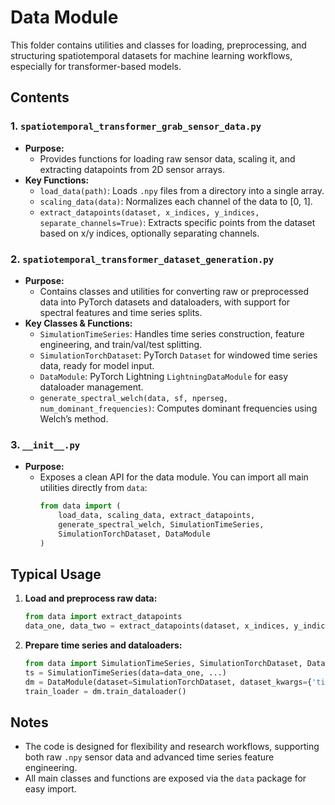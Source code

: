 # Data Module

This folder contains utilities and classes for loading, preprocessing, and structuring spatiotemporal datasets for machine learning workflows, especially for transformer-based models.

## Contents

### 1. `spatiotemporal_transformer_grab_sensor_data.py`
- **Purpose:**
  - Provides functions for loading raw sensor data, scaling it, and extracting datapoints from 2D sensor arrays.
- **Key Functions:**
  - `load_data(path)`: Loads `.npy` files from a directory into a single array.
  - `scaling_data(data)`: Normalizes each channel of the data to [0, 1].
  - `extract_datapoints(dataset, x_indices, y_indices, separate_channels=True)`: Extracts specific points from the dataset based on x/y indices, optionally separating channels.

### 2. `spatiotemporal_transformer_dataset_generation.py`
- **Purpose:**
  - Contains classes and utilities for converting raw or preprocessed data into PyTorch datasets and dataloaders, with support for spectral features and time series splits.
- **Key Classes & Functions:**
  - `SimulationTimeSeries`: Handles time series construction, feature engineering, and train/val/test splitting.
  - `SimulationTorchDataset`: PyTorch `Dataset` for windowed time series data, ready for model input.
  - `DataModule`: PyTorch Lightning `LightningDataModule` for easy dataloader management.
  - `generate_spectral_welch(data, sf, nperseg, num_dominant_frequencies)`: Computes dominant frequencies using Welch’s method.

### 3. `__init__.py`
- **Purpose:**
  - Exposes a clean API for the data module. You can import all main utilities directly from `data`:
    ```python
    from data import (
        load_data, scaling_data, extract_datapoints,
        generate_spectral_welch, SimulationTimeSeries,
        SimulationTorchDataset, DataModule
    )
    ```

## Typical Usage

1. **Load and preprocess raw data:**
   ```python
   from data import extract_datapoints
   data_one, data_two = extract_datapoints(dataset, x_indices, y_indices, separate_channels=True)
   ```

2. **Prepare time series and dataloaders:**
   ```python
   from data import SimulationTimeSeries, SimulationTorchDataset, DataModule
   ts = SimulationTimeSeries(data=data_one, ...)
   dm = DataModule(dataset=SimulationTorchDataset, dataset_kwargs={'time_series': ts, ...}, ...)
   train_loader = dm.train_dataloader()
   ```

## Notes
- The code is designed for flexibility and research workflows, supporting both raw `.npy` sensor data and advanced time series feature engineering.
- All main classes and functions are exposed via the `data` package for easy import.